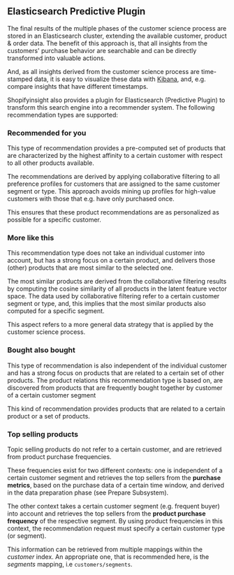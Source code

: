 
## Elasticsearch Predictive Plugin

The final results of the multiple phases of the customer science process are stored in an Elasticsearch 
cluster, extending the available customer, product & order data. The benefit of this approach is, that all
insights from the customers' purchase behavior are searchable and can be directly transformed into valuable 
actions.

And, as all insights derived from the customer science process are time-stamped data, it is easy to visualize 
these data with [Kibana](http://www.elasticsearch.org/overview/kibana/), and, e.g. compare insights that have 
different timestamps.

Shopifyinsight also provides a plugin for Elasticsearch (Predictive Plugin) to transform this search engine into
a recommender system. The following recommendation types are supported:


### Recommended for you

This type of recommendation provides a pre-computed set of products that are characterized by the highest 
affinity to a certain customer with respect to all other products available.

The recommendations are derived by applying collaborative filtering to all preference profiles for customers 
that are assigned to the same customer segment or type. This approach avoids mining up profiles for high-value 
customers with those that e.g. have only purchased once.

This ensures that these product recommendations are as personalized as possible for a specific customer.


### More like this

This recommendation type does not take an individual customer into account, but has a strong focus on a certain 
product, and delivers those (other) products that are most similar to the selected one.

The most similar products are derived from the collaborative filtering results by computing the cosine similarity
of all products in the latent feature vector space. The data used by collaborative filtering refer to a certain 
customer segment or type, and, this implies that the most similar products also computed for a specific segment.

This aspect refers to a more general data strategy that is applied by the customer science process. 


### Bought also bought

This type of recommendation is also independent of the individual customer and has a strong focus on products 
that are related to a certain set of other products. The product relations this recommendation type is based on,
are discovered from products that are frequently bought together by customer of a certain customer segment 


This kind of recommendation provides products that are related to a certain product or a set of 
products. 


### Top selling products

Topic selling products do not refer to a certain customer, and are retrieved from product purchase frequencies.

These frequencies exist for two different contexts: one is independent of a certain customer segment 
and retrieves the top sellers from the **purchase metrics**, based on the purchase data of a certain time 
window, and derived in the data preparation phase (see Prepare Subsystem).

The other context takes a certain customer segment (e.g. frequent buyer) into account and retrieves the 
top sellers from the **product purchase frequency** of the respective segment. By using product frequencies
in this context, the recommendation request must specify a certain customer type (or segment).

This information can be retrieved from multiple mappings within the *customer* index. An appropriate one, that 
is recommended here, is the *segments* mapping, i.e ```customers/segments```. 

